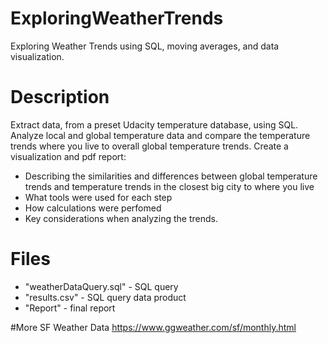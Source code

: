 # ExploringWeatherTrends
Exploring Weather Trends using SQL, moving averages, and data visualization. 

# Description
Extract data, from a preset Udacity temperature database, using SQL. Analyze local and global temperature data and compare the temperature trends where you live to overall global temperature trends. Create a visualization and pdf report: 
* Describing the 
similarities and differences between global temperature trends and temperature trends in the closest big city to where you live
* What tools were used for each step
* How calculations were perfomed
* Key considerations when analyzing the trends.

# Files
* "weatherDataQuery.sql" - SQL query 
* "results.csv" - SQL query data product
* "Report" - final report

#More
SF Weather Data
https://www.ggweather.com/sf/monthly.html

